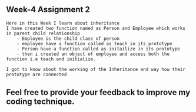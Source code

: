 
## Week-4 Assignment 2

    Here in this Week I learn about inheritance
    I have created two function named as Person and Employee which works in parent child relationship
        - Employee is the child class of person
        - employee have a function called as teach in its prototype
        - Person have a function called as initailize in its prototype
        - then i created an object of employee and access both the function i.e teach and initialize.

    I got to know about the working of the Inheritance and way how their prototype are connected

## Feel free to provide your feedback to improve my coding technique.

 






